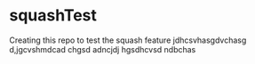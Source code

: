 # squashTest
Creating this repo to test the squash feature 
jdhcsvhasgdvchasg
d,jgcvshmdcad chgsd
adncjdj
hgsdhcvsd
ndbchas